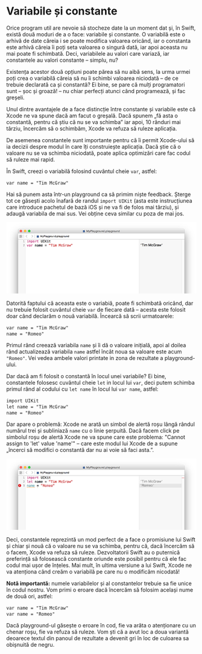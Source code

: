# Variabile și constante

Orice program util are nevoie să stocheze date la un moment dat și, în Swift, există două moduri de a o face: variabile și constante. O variabilă este o arhivă de date căreia i se poate modifica valoarea oricând, iar o constanta este arhivă căreia îi poți seta valoarea o singură dată, iar apoi aceasta nu mai poate fi schimbată. Deci, variabilele au valori care variază, iar constantele au valori constante – simplu, nu?

Existența acestor două opțiuni poate părea să nu aibă sens, la urma urmei poți crea o variabilă căreia să nu îi schimbi valoarea niciodată – de ce trebuie declarată ca și constantă? Ei bine, se pare că mulți programatori sunt – șoc și groază! – nu chiar perfecți atunci când programează, și fac greșeli. 

Unul dintre avantajele de a face distincție între constante și variabile este că Xcode ne va spune dacă am facut o greșală. Dacă spunem „fă asta o constantă, pentru că știu că nu se va schimba” iar apoi, 10 rânduri mai târziu, încercăm să o schimbăm, Xcode va refuza să ruleze aplicația.

De asemenea constantele sunt importante pentru că îi permit Xcode-ului să ia decizii despre modul în care îți construiește aplicația. Dacă știe că o valoare nu se va schimba niciodată, poate aplica optimizări care fac codul să ruleze mai rapid.

În Swift, creezi o variabilă folosind cuvântul cheie `var`, astfel:

    var name = "Tim McGraw"

Hai să punem asta într-un playground ca să primim niște feedback. Șterge tot ce găsești acolo înafară de randul `import UIKit` (asta este instrucțiunea care introduce pachetul de bază iOS și ne va fi de folos mai târziu), și adaugă variabila de mai sus. Vei obține ceva similar cu poza de mai jos.

![În Xcode playgrounds, codul se scrie în partea stângă iar rezultatele apar în partea dreaptă o secundă mai târziu.](0-2.png)

Datorită faptului că aceasta este o variabiă, poate fi schimbată oricând, dar nu trebuie folosit cuvântul cheie `var` de fiecare dată – acesta este folosit doar când declarăm o nouă variabilă. Încearcă să scrii urmatoarele:

    var name = "Tim McGraw"
    name = "Romeo"

Primul rând creează variabila `name` și îi dă o valoare inițială, apoi al doilea rând actualizează variabila `name` astfel încât noua sa valoare este acum `"Romeo"`. Vei vedea ambele valori printate in zona de rezultate a playground-ului.

Dar dacă am fi folosit o constantă în locul unei variabile? Ei bine, constantele folosesc cuvântul cheie `let` in locul lui `var`, deci putem schimba primul rând al codului cu `let name` în locul lui `var name`, astfel:

    import UIKit
    let name = "Tim McGraw"
    name = "Romeo"

Dar apare o problemă: Xcode ne arată un simbol de alertă roșu lângă rândul numărul trei și subliniază `name` cu o linie șerpuită. Dacă facem click pe simbolul roșu de alertă Xcode ne va spune care este problema: "Cannot assign to 'let' value 'name'" – care este modul lui Xcode de a supune „încerci să modifici o constantă dar nu ai voie să faci asta.”.

![Dacă încerci să modifici o constantă în Swift, Xcode va refuza să ruleze aplicația](0-3.png)

Deci, constantele reprezintă un mod perfect de a face o promisiune lui Swift și chiar și nouă că o valoare nu se va schimba, pentru că, dacă încercăm să o facem, Xcode va refuza să ruleze. Dezvoltatorii Swift au o puternică preferință să folosească constante oriunde este posibil pentru că ele fac codul mai ușor de înțeles. Mai mult, în ultima versiune a lui Swift, Xcode ne va atenționa când creăm o variabilă pe care nu o modificăm nicodată! 

**Notă importantă:** numele variabilelor și al constantelor trebuie sa fie unice în codul nostru. Vom primi o eroare dacă încercăm să folosim același nume de două ori, astfel:

    var name = "Tim McGraw"
    var name = "Romeo"

Dacă playground-ul găsește o eroare în cod, fie va arăta o atenționare cu un chenar roșu, fie va refuza să ruleze. Vom ști că a avut loc a doua variantă deoarece textul din panoul de rezultate a devenit gri în loc de culoarea sa obișnuită de negru.
